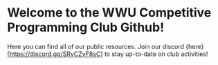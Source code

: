 # Welcome to the WWU Competitive Programming Club Github!
Here you can find all of our public resources. Join our discord {here}[https://discord.gg/SRvCZyF8sC] to stay up-to-date on club activities!
